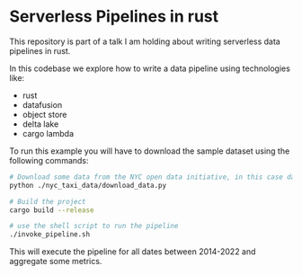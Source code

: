 # Serverless Pipelines in rust

This repository is part of a talk I am holding about writing serverless data pipelines in rust.

In this codebase we explore how to write a data pipeline using technologies like:

- rust
- datafusion
- object store
- delta lake
- cargo lambda

To run this example you will have to download the sample dataset using the following commands:

```bash
# Download some data from the NYC open data initiative, in this case data about yellowcab trips from 2014-2022
python ./nyc_taxi_data/download_data.py

# Build the project
cargo build --release

# use the shell script to run the pipeline
./invoke_pipeline.sh
```

This will execute the pipeline for all dates between 2014-2022 and aggregate some metrics.
